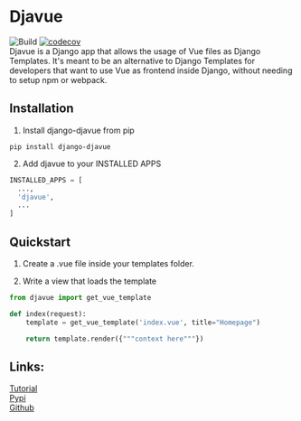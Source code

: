 # Djavue

![Build](https://travis-ci.com/brenodega28/django-djavue.svg?branch=main&status=passed)
[![codecov](https://codecov.io/gh/brenodega28/django-djavue/branch/main/graph/badge.svg?token=UYLA6IFYOL)](https://codecov.io/gh/brenodega28/django-djavue)\
Djavue is a Django app that allows the usage of Vue files as Django Templates.
It's meant to be an alternative to Django Templates for developers that want to use Vue as frontend inside Django, without needing to setup npm or webpack.

## Installation

1. Install django-djavue from pip

```
pip install django-djavue
```

2. Add djavue to your INSTALLED APPS

```python
INSTALLED_APPS = [
  ...,
  'djavue',
  ...
]
```

## Quickstart

1. Create a .vue file inside your templates folder.

2. Write a view that loads the template

```python
from djavue import get_vue_template

def index(request):
    template = get_vue_template('index.vue', title="Homepage")

    return template.render({"""context here"""})
```

## Links:

[Tutorial](https://github.com/brenodega28/django-djavue/wiki/0.-Tutorial)\
[Pypi](https://pypi.org/project/django-djavue/)\
[Github](https://github.com/brenodega28/django-djavue)
